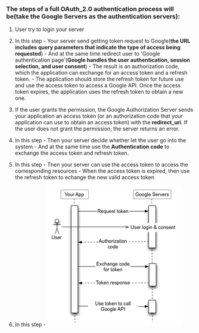 ### The steps of a full OAuth_2.0 authentication process will be(take the Google Servers as the authentication servers):
  1. User try to login your server

  2. In this step
    - Your server send getting token request to Google(**the URL includes query parameters that indicate the type of access being requested**)
    - And at the same time redirect user to 'Google authentication page'(**Google handles the user authentication, session selection, and user consent**)
    - The result is an authorization code, which the application can exchange for an access token and a refresh token.
    - The application should store the refresh token for future use and use the access token to access a Google API. Once the access token expires, the application uses the refresh token to obtain a new one. 

  3. If the user grants the permission, the Google Authorization Server sends your application an access token (or an authorization code that your application can use to obtain an access token) with the **redirect_uri**. If the user does not grant the permission, the server returns an error.

  4. In this step
    - Then your server decide whether let the user go into the system
    - And at the same time use the **Authentication code** to exchange the access token and refresh token.

  5. In this step
    - Then your server can use the access token to access the corresponding resources
    - When the access token is expired, then use the refresh token to echange the new valid access token

  6. In this step
    - <img src="images/OAuth_2.0.png"/>


